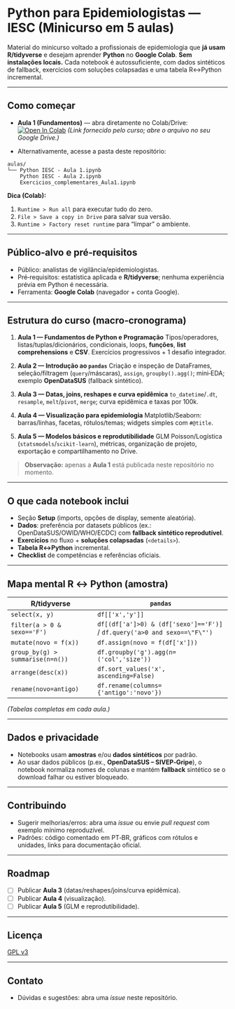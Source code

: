 # Python para Epidemiologistas — IESC (Minicurso em 5 aulas)

Material do minicurso voltado a profissionais de epidemiologia que **já usam R/tidyverse** e desejam aprender **Python** no **Google Colab**.
**Sem instalações locais.** Cada notebook é autossuficiente, com dados sintéticos de fallback, exercícios com soluções colapsadas e uma tabela R↔Python incremental.

---

## Como começar

* **Aula 1 (Fundamentos)** — abra diretamente no Colab/Drive:
  [![Open In Colab](https://colab.research.google.com/assets/colab-badge.svg)](https://tinyurl.com/python-iesc)
  *(Link fornecido pelo curso; abre o arquivo no seu Google Drive.)*

* Alternativamente, acesse a pasta deste repositório:

```
aulas/
└── Python IESC - Aula 1.ipynb
    Python IESC - Aula 2.ipynb
    Exercicios_complementares_Aula1.ipynb
```

**Dica (Colab):**

1. `Runtime > Run all` para executar tudo do zero.
2. `File > Save a copy in Drive` para salvar sua versão.
3. `Runtime > Factory reset runtime` para “limpar” o ambiente.

---

## Público‑alvo e pré‑requisitos

* Público: analistas de vigilância/epidemiologistas.
* Pré‑requisitos: estatística aplicada e **R/tidyverse**; nenhuma experiência prévia em Python é necessária.
* Ferramenta: **Google Colab** (navegador + conta Google).

---

## Estrutura do curso (macro‑cronograma)

1. **Aula 1 — Fundamentos de Python e Programação**
   Tipos/operadores, listas/tuplas/dicionários, condicionais, loops, **funções**, **list comprehensions** e **CSV**.
   Exercícios progressivos + 1 desafio integrador.

2. **Aula 2 — Introdução ao `pandas`**
   Criação e inspeção de DataFrames, seleção/filtragem (`query`/máscaras), `assign`, `groupby().agg()`; mini‑EDA; exemplo **OpenDataSUS** (fallback sintético).

3. **Aula 3 — Datas, joins, reshapes e curva epidêmica**
   `to_datetime`/`.dt`, `resample`, `melt`/`pivot`, `merge`; curva epidêmica e taxas por 100k.

4. **Aula 4 — Visualização para epidemiologia**
   Matplotlib/Seaborn: barras/linhas, facetas, rótulos/temas; widgets simples com `#@title`.

5. **Aula 5 — Modelos básicos e reprodutibilidade**
   GLM Poisson/Logística (`statsmodels`/`scikit-learn`), métricas, organização de projeto, exportação e compartilhamento no Drive.

> **Observação:** apenas a **Aula 1** está publicada neste repositório no momento.

---

## O que cada notebook inclui

* Seção **Setup** (imports, opções de display, semente aleatória).
* **Dados**: preferência por datasets públicos (ex.: OpenDataSUS/OWID/WHO/ECDC) com **fallback sintético reprodutível**.
* **Exercícios** no fluxo + **soluções colapsadas** (`<details>`).
* **Tabela R↔Python** incremental.
* **Checklist** de competências e referências oficiais.

---

## Mapa mental R ↔ Python (amostra)

| R/tidyverse                 | `pandas`                                                                  |                                         
| --------------------------- | ------------------------------------------------------------------------- | 
| `select(x, y)`              | `df[['x','y']]`                                                           |                                         
| `filter(a > 0 & sexo=='F')` | `df[(df['a']>0) & (df['sexo']=='F')]` / `df.query('a>0 and sexo==\"F\"')` |                                         
| `mutate(novo = f(x))`       | `df.assign(novo = f(df['x']))`                                            |                                         
| `group_by(g) > summarise(n=n())` | `df.groupby('g').agg(n=('col','size'))` |                                         
| `arrange(desc(x))`          | `df.sort_values('x', ascending=False)`                                    |                                         
| `rename(novo=antigo)`       | `df.rename(columns={'antigo':'novo'})`                                    |                                         

*(Tabelas completas em cada aula.)*

---

## Dados e privacidade

* Notebooks usam **amostras** e/ou **dados sintéticos** por padrão.
* Ao usar dados públicos (p.ex., **OpenDataSUS – SIVEP‑Gripe**), o notebook normaliza nomes de colunas e mantém **fallback** sintético se o download falhar ou estiver bloqueado.

---

## Contribuindo

* Sugerir melhorias/erros: abra uma *issue* ou envie *pull request* com exemplo mínimo reproduzível.
* Padrões: código comentado em PT‑BR, gráficos com rótulos e unidades, links para documentação oficial.

---

## Roadmap

* [ ] Publicar **Aula 3** (datas/reshapes/joins/curva epidêmica).
* [ ] Publicar **Aula 4** (visualização).
* [ ] Publicar **Aula 5** (GLM e reprodutibilidade).

---

## Licença

[GPL v3](https://www.gnu.org/licenses/gpl-3.0)

---

## Contato

* Dúvidas e sugestões: abra uma *issue* neste repositório.


